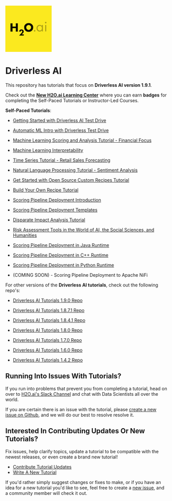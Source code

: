 ![h2o-ai-logo-plain](https://github.com/h2oai/tutorials/blob/master/.github/h2o-ai-logo-plain.png)


# Driverless AI

This repository has tutorials that focus on **Driverless AI version 1.9.1**.

Check out the [**New H2O.ai Learning Center**](https://training.h2o.ai/) where you can earn **badges** for completing the Self-Paced Tutorials or Instructor-Led Courses. 

**Self-Paced Tutorials**:

- [Getting Started with Driverless AI Test Drive](https://training.h2o.ai/products/tutorial-0-getting-started-with-driverless-ai-test-drive)

- [Automatic ML Intro with Driverless Test Drive](https://training.h2o.ai/products/tutorial-1a-automatic-machine-learning-introduction-with-driverless-ai)

- [Machine Learning Scoring and Analysis Tutorial - Financial Focus](https://training.h2o.ai/products/tutorial-1b-machine-learning-experiment-scoring-and-analysis-tutorial-financial-focus)

- [Machine Learning Interpretability](https://training.h2o.ai/products/tutorial-1c-machine-learning-interpretability-tutorial)

- [Time Series Tutorial - Retail Sales Forecasting](https://training.h2o.ai/products/tutorial-2a-time-series-recipe-tutorial-retail-sales-forecasting)

- [Natural Language Processing Tutorial - Sentiment Analysis](https://training.h2o.ai/products/tutorial-2b-natural-language-processing-tutorial-sentiment-analysis)

- [Get Started with Open Source Custom Recipes Tutorial](https://training.h2o.ai/products/tutorial-3a-get-started-with-open-source-custom-recipes-tutorial)

- [Build Your Own Recipe Tutorial](https://training.h2o.ai/products/tutorial-3b-build-your-own-custom-recipe-tutorial)

- [Scoring Pipeline Deployment Introduction](https://training.h2o.ai/products/tutorial-4a-scoring-pipeline-deployment-introduction)

- [Scoring Pipeline Deployment Templates](https://training.h2o.ai/products/tutorial-4b-scoring-pipeline-deployment-templates)

- [Disparate Impact Analysis Tutorial](https://training.h2o.ai/products/tutorial-5a-disparate-impact-analysis-tutorial)

- [Risk Assessment Tools in the World of AI, the Social Sciences, and Humanities](https://training.h2o.ai/products/tutorial-5b-risk-assessment-tools-in-the-world-of-ai-the-social-sciences-and-humanities)

- [Scoring Pipeline Deployment in Java Runtime](https://training.h2o.ai/products/tutorial-4c-scoring-pipeline-deployment-in-java-runtime)

- [Scoring Pipeline Deployment in C++ Runtime](https://training.h2o.ai/products/tutorial-4d-scoring-pipeline-deployment-in-c-runtime)

- [Scoring Pipeline Deployment in Python Runtime](https://training.h2o.ai/products/tutorial-4e-scoring-pipeline-deployment-in-python-runtime)

- (COMING SOON) - Scoring Pipeline Deployment to Apache NiFi

For other versions of the **Driverless AI tutorials**, check out the following repo's:

- [Driverless AI Tutorials 1.9.0 Repo](https://github.com/h2oai/tutorials/tree/1.9.0/Driverless%20AI)

- [Driverless AI Tutorials 1.8.7.1 Repo](https://github.com/h2oai/tutorials/tree/1.8.7.1/Driverless%20AI)

- [Driverless AI Tutorials 1.8.4.1 Repo](https://github.com/h2oai/tutorials/tree/1.8.4.1/Driverless%20AI)

- [Driverless AI Tutorials 1.8.0 Repo](https://github.com/h2oai/tutorials/tree/1.8.0/DriverlessAI)

- [Driverless AI Tutorials 1.7.0 Repo](https://github.com/h2oai/tutorials/tree/1.7.0/DriverlessAI)

- [Driverless AI Tutorials 1.6.0 Repo](https://github.com/h2oai/tutorials/tree/1.6.0/DriverlessAI)

- [Driverless AI Tutorials 1.4.2 Repo](https://github.com/h2oai/tutorials/tree/1.4.2/DriverlessAI)

## Running Into Issues With Tutorials?

If you run into problems that prevent you from completing a tutorial, head on over to [H2O.ai's Slack Channel](https://www.h2o.ai/slack-community/) and chat with Data Scientists all over the world.

If you are certain there is an issue with the tutorial, please [create a new issue on Github](https://github.com/h2oai/tutorials/issues), and we will do our best to resolve resolve it.

## Interested In Contributing Updates Or New Tutorials?

Fix issues, help clarify topics, update a tutorial to be compatible with the newest releases, or even create a brand new tutorial!

- [Contribute Tutorial Updates](https://github.com/h2oai/tutorials/blob/master/.github/contribute-tutorial-updates.md)
- [Write A New Tutorial](https://github.com/h2oai/tutorials/wiki/Write-a-New-Tutorial)

If you'd rather simply suggest changes or fixes to make, or if you have an idea for a new tutorial you'd like to see, feel free to create a [new issue](https://github.com/h2oai/tutorials/issues), and a community member will check it out.
